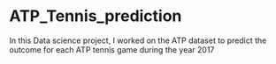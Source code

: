 # ATP_Tennis_prediction
In this Data science project, I worked on the ATP dataset to predict the outcome for each ATP tennis game during the year 2017
